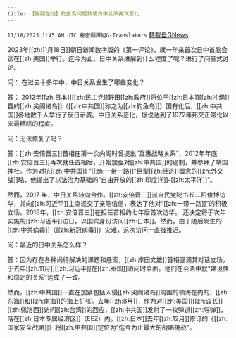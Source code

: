 ```yaml
---
title: 【秘翻在线】钓鱼岛问题致使日中关系再次恶化
---
```

`11/18/2023 1:45 AM UTC 秘密翻譯組G-Translators` [轉載自GNews](https://gnews.org/articles/1989816)

2023年[[zh:11月18日]]朝日新闻数字版的《第一评论》，就一年来首次日中首脑会谈在[[zh:美国]]举行。迄今为止，日中关系进展到什么程度了呢？进行了问答式讨论。

问： 在过去十多年中，中日关系发生了哪些变化？

答： 2012年[[zh:日本]][[zh:民主党]]野田[[zh:政府]]将位于[[zh:日本]][[zh:冲绳]]县的[[zh:尖阁诸岛]]（[[zh:中共国]]称之为[[zh:钓鱼岛]]）国有化后，[[zh:中共国]]各地数千人举行了反日示威。中日关系恶化，据说达到了1972年邦交正常化以来最糟糕的程度。

问：无法修复了吗？

答：[[zh:安倍晋三]]首相在第一次内阁时曾提出“互惠战略关系”，2012年年底[[zh:安倍晋三]]再次就任首相后，开始加强对[[zh:中共国]]的遏制，并参拜了靖国神社。作为对抗[[zh:中共国]] “[[zh:一带一路]]”巨型[[zh:经济]]概念的[[zh:外交战]]略，他提出了以法治为基础的“自由开放的[[zh:印度洋]]\-[[zh:太平洋]]”。

然而，2017 年，中日关系转向合作。[[zh:安倍晋三]]派自民党秘书长二阶俊博访华，并向[[zh:习近平]]主席递交了亲笔信信，表达了他对“[[zh:一带一路]]”的积极立场。2018年，[[zh:安倍晋三]]在担任首相约七年后首次访华。 还决定将于次年实施的[[zh:习近平]]访日，以国宾身份访问[[zh:日本]]。然而，由于随后发生的[[zh:中共病毒]]（[[zh:新冠病毒]]）灾难，这次访问一直被推迟。

问：最近的日中关系怎么样？

答：因为存在各种尚待解决的课题和悬案，[[zh:岸田文雄]]首相强调其对话立场，于去年[[zh:11月]][[zh:习近平]]在[[zh:泰国]]访问时会面。他们在会晤中就“建设性和稳定的关系”达成了一致。

然而，[[zh:中共国]]一直在加紧包括入侵[[zh:尖阁诸岛]]周围的领海在内的，[[zh:东海]]和[[zh:南海]]的海上扩张。去年[[zh:8月]]，作为对[[zh:美国]][[zh:议长]][[zh:佩洛西]]访问[[zh:台湾]]的回应，[[zh:中共国]]发射了一枚弹道[[zh:导弹]]，落在[[zh:日本专属经济区]]（EEZ）内。[[zh:日本]]去年[[zh:12月]]修订的《[[zh:国家安全战略]]》将[[zh:中共国]]定位为“迄今为止最大的战略挑战”。
